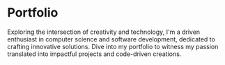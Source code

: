 # Portfolio
Exploring the intersection of creativity and technology, I'm a driven enthusiast in computer science and software development, dedicated to crafting innovative solutions. Dive into my portfolio to witness my passion translated into impactful projects and code-driven creations.
